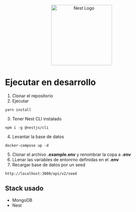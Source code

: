 <p align="center">
  <a href="http://nestjs.com/" target="blank"><img src="https://nestjs.com/img/logo-small.svg" width="200" alt="Nest Logo" /></a>
</p>

# Ejecutar en desarrollo
1. Clonar el repositorio
2. Ejecutar
```
yarn install
```
3. Tener Nest CLI instalado
```
npm i -g @nestjs/cli
```
4. Levantar la base de datos
```
docker-compose up -d
```
5. Clonar el archivo __.example.env__ y renombrar la copa a __.env__
6. LLenar las variables de entonrno definidas en el __.env__
7. Recargar base de datos por un seed
```
http://localhost:3000/api/v2/seed
```
## Stack usado
* MongoDB
* Nest
